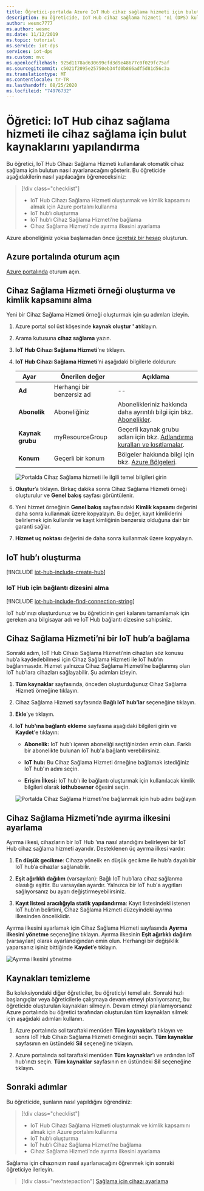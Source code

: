 ```yaml
---
title: Öğretici-portalda Azure IoT Hub cihaz sağlama hizmeti için bulut ayarlama
description: Bu öğreticide, IoT Hub cihaz sağlama hizmeti 'ni (DPS) kullanarak [Azure Portal](https://portal.azure.com) cihaz sağlama için bulut kaynaklarını nasıl ayarlayabileceğinizi gösterir
author: wesmc7777
ms.author: wesmc
ms.date: 11/12/2019
ms.topic: tutorial
ms.service: iot-dps
services: iot-dps
ms.custom: mvc
ms.openlocfilehash: 925d1178ad630699cfd3d9e48677c0f029fc75af
ms.sourcegitcommit: c5021f2095e25750eb34fd0b866adf5d81d56c3a
ms.translationtype: MT
ms.contentlocale: tr-TR
ms.lasthandoff: 08/25/2020
ms.locfileid: "74976732"
---
```

# <a name="tutorial-configure-cloud-resources-for-device-provisioning-with-the-iot-hub-device-provisioning-service"></a>Öğretici: IoT Hub cihaz sağlama hizmeti ile cihaz sağlama için bulut kaynaklarını yapılandırma

Bu öğretici, IoT Hub Cihazı Sağlama Hizmeti kullanılarak otomatik cihaz sağlama için bulutun nasıl ayarlanacağını gösterir. Bu öğreticide aşağıdakilerin nasıl yapılacağını öğreneceksiniz:

> [!div class="checklist"]
> * IoT Hub Cihazı Sağlama Hizmeti oluşturmak ve kimlik kapsamını almak için Azure portalını kullanma
> * IoT hub’ı oluşturma
> * IoT hub’ı Cihaz Sağlama Hizmeti’ne bağlama
> * Cihaz Sağlama Hizmeti’nde ayırma ilkesini ayarlama

Azure aboneliğiniz yoksa başlamadan önce [ücretsiz bir hesap](https://azure.microsoft.com/free/) oluşturun.

## <a name="sign-in-to-the-azure-portal"></a>Azure portalında oturum açın

[Azure portalında](https://portal.azure.com/) oturum açın.

## <a name="create-a-device-provisioning-service-instance-and-get-the-id-scope"></a>Cihaz Sağlama Hizmeti örneği oluşturma ve kimlik kapsamını alma

Yeni bir Cihaz Sağlama Hizmeti örneği oluşturmak için şu adımları izleyin.

1. Azure portal sol üst köşesinde **kaynak oluştur ' a**tıklayın.

2. Arama kutusuna **cihaz sağlama** yazın. 

3. **IoT Hub Cihazı Sağlama Hizmeti**’ne tıklayın.

4. **IoT Hub Cihazı Sağlama Hizmeti**’ni aşağıdaki bilgilerle doldurun:
    
   | Ayar       | Önerilen değer | Açıklama | 
   | ------------ | ------------------ | ------------------------------------------------- | 
   | **Ad** | Herhangi bir benzersiz ad | -- | 
   | **Abonelik** | Aboneliğiniz  | Abonelikleriniz hakkında daha ayrıntılı bilgi için bkz. [Abonelikler](https://account.windowsazure.com/Subscriptions). |
   | **Kaynak grubu** | myResourceGroup | Geçerli kaynak grubu adları için bkz. [Adlandırma kuralları ve kısıtlamalar](/azure/architecture/best-practices/resource-naming). |
   | **Konum** | Geçerli bir konum | Bölgeler hakkında bilgi için bkz. [Azure Bölgeleri](https://azure.microsoft.com/regions/). |   

   ![Portalda Cihaz Sağlama hizmeti ile ilgili temel bilgileri girin](./media/tutorial-set-up-cloud/create-iot-dps-portal.png)

5. **Oluştur**’a tıklayın. Birkaç dakika sonra Cihaz Sağlama Hizmeti örneği oluşturulur ve **Genel bakış** sayfası görüntülenir.

6. Yeni hizmet örneğinin **Genel bakış** sayfasındaki **Kimlik kapsamı** değerini daha sonra kullanmak üzere kopyalayın. Bu değer, kayıt kimliklerini belirlemek için kullanılır ve kayıt kimliğinin benzersiz olduğuna dair bir garanti sağlar.

7. **Hizmet uç noktası** değerini de daha sonra kullanmak üzere kopyalayın. 

## <a name="create-an-iot-hub"></a>IoT hub’ı oluşturma

[!INCLUDE [iot-hub-include-create-hub](../../includes/iot-hub-include-create-hub.md)]

### <a name="retrieve-connection-string-for-iot-hub"></a>IoT Hub için bağlantı dizesini alma

[!INCLUDE [iot-hub-include-find-connection-string](../../includes/iot-hub-include-find-connection-string.md)]

IoT hub'ınızı oluşturdunuz ve bu öğreticinin geri kalanını tamamlamak için gereken ana bilgisayar adı ve IoT Hub bağlantı dizesine sahipsiniz.

## <a name="link-the-device-provisioning-service-to-an-iot-hub"></a>Cihaz Sağlama Hizmeti’ni bir IoT hub’a bağlama

Sonraki adım, IoT Hub Cihazı Sağlama Hizmeti’nin cihazları söz konusu hub’a kaydedebilmesi için Cihaz Sağlama Hizmeti ile IoT hub’ın bağlanmasıdır. Hizmet yalnızca Cihaz Sağlama Hizmeti’ne bağlanmış olan IoT hub’lara cihazları sağlayabilir. Şu adımları izleyin.

1. **Tüm kaynaklar** sayfasında, önceden oluşturduğunuz Cihaz Sağlama Hizmeti örneğine tıklayın.

2. Cihaz Sağlama Hizmeti sayfasında **Bağlı IoT hub’lar** seçeneğine tıklayın.

3. **Ekle**'ye tıklayın.

4. **IoT hub'ına bağlantı ekleme** sayfasına aşağıdaki bilgileri girin ve **Kaydet**'e tıklayın:

    * **Abonelik:** IoT hub'ı içeren aboneliği seçtiğinizden emin olun. Farklı bir abonelikte bulunan IoT hub'a bağlantı verebilirsiniz.

    * **IoT hub:** Bu Cihaz Sağlama Hizmeti örneğine bağlamak istediğiniz IoT hub'ın adını seçin.

    * **Erişim İlkesi:** IoT hub'ı ile bağlantı oluşturmak için kullanılacak kimlik bilgileri olarak **iothubowner** öğesini seçin.

   ![Portalda Cihaz Sağlama Hizmeti'ne bağlanmak için hub adını bağlayın](./media/tutorial-set-up-cloud/link-iot-hub-to-dps-portal.png)

## <a name="set-the-allocation-policy-on-the-device-provisioning-service"></a>Cihaz Sağlama Hizmeti’nde ayırma ilkesini ayarlama

Ayırma ilkesi, cihazların bir IoT Hub 'ına nasıl atandığını belirleyen bir IoT Hub cihaz sağlama hizmeti ayarıdır. Desteklenen üç ayırma ilkesi vardır: 

1. **En düşük gecikme**: Cihaza yönelik en düşük gecikme ile hub’a dayalı bir IoT hub’a cihazlar sağlanabilir.

2. **Eşit ağırlıklı dağılım** (varsayılan): Bağlı IoT hub’lara cihaz sağlanma olasılığı eşittir. Bu varsayılan ayardır. Yalnızca bir IoT hub'a aygıtları sağlıyorsanız bu ayarı değiştirmeyebilirsiniz. 

3. **Kayıt listesi aracılığıyla statik yapılandırma**: Kayıt listesindeki istenen IoT hub’ın belirtimi, Cihaz Sağlama Hizmeti düzeyindeki ayırma ilkesinden önceliklidir.

Ayırma ilkesini ayarlamak için Cihaz Sağlama Hizmeti sayfasında **Ayırma ilkesini yönetme** seçeneğine tıklayın. Ayırma ilkesinin **Eşit ağırlıklı dağılım** (varsayılan) olarak ayarlandığından emin olun. Herhangi bir değişiklik yaparsanız işiniz bittiğinde **Kaydet**’e tıklayın.

![Ayırma ilkesini yönetme](./media/tutorial-set-up-cloud/iot-dps-manage-allocation.png)

## <a name="clean-up-resources"></a>Kaynakları temizleme

Bu koleksiyondaki diğer öğreticiler, bu öğreticiyi temel alır. Sonraki hızlı başlangıçlar veya öğreticilerle çalışmaya devam etmeyi planlıyorsanız, bu öğreticide oluşturulan kaynakları silmeyin. Devam etmeyi planlamıyorsanız Azure portalında bu öğretici tarafından oluşturulan tüm kaynakları silmek için aşağıdaki adımları kullanın.

1. Azure portalında sol taraftaki menüden **Tüm kaynaklar**’a tıklayın ve sonra IoT Hub Cihazı Sağlama Hizmeti örneğinizi seçin. **Tüm kaynaklar** sayfasının en üstündeki **Sil** seçeneğine tıklayın.  

2. Azure portalında sol taraftaki menüden **Tüm kaynaklar**’ı ve ardından IoT hub’ınızı seçin. **Tüm kaynaklar** sayfasının en üstündeki **Sil** seçeneğine tıklayın.
 
## <a name="next-steps"></a>Sonraki adımlar

Bu öğreticide, şunların nasıl yapıldığını öğrendiniz:

> [!div class="checklist"]
> * IoT Hub Cihazı Sağlama Hizmeti oluşturmak ve kimlik kapsamını almak için Azure portalını kullanma
> * IoT hub’ı oluşturma
> * IoT hub’ı Cihaz Sağlama Hizmeti’ne bağlama
> * Cihaz Sağlama Hizmeti’nde ayırma ilkesini ayarlama

Sağlama için cihazınızın nasıl ayarlanacağını öğrenmek için sonraki öğreticiye ilerleyin.

> [!div class="nextstepaction"]
> [Sağlama için cihazı ayarlama](tutorial-set-up-device.md)
